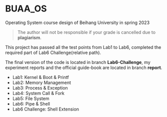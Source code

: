 # BUAA_OS
Operating System course design of Beihang University in spring 2023
> The author will not be responsible if your grade is cancelled due to **plagiarism**.

This project has passed all the test points from Lab1 to Lab6, completed the required part of Lab6 Challenge(relative path). 

The final version of the code is located in branch **Lab6-Challenge**, my experiment reports and the official guide-book are located in branch **report**.

* Lab1: Kernel & Boot & Printf
* Lab2: Memory Management
* Lab3: Process & Exception
* Lab4: System Call & Fork
* Lab5: File System
* Lab6: Pipe & Shell
* Lab6 Challenge: Shell Extension
